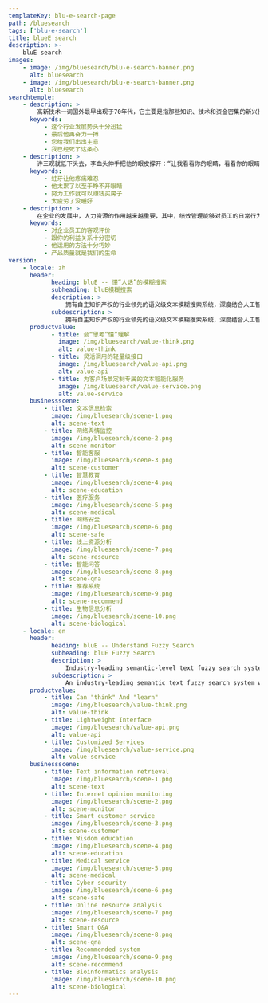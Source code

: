```yaml
---
templateKey: blu-e-search-page
path: /bluesearch
tags: ['blu-e-search']
title: blueE search
description: >-
    bluE search
images:
    - image: /img/bluesearch/blu-e-search-banner.png
      alt: bluesearch
    - image: /img/bluesearch/blu-e-search-banner.png
      alt: bluesearch
searchtemple:
    - description: >
        高新技术一词国外最早出现于70年代，它主要是指那些知识、技术和资金密集的新兴技术，例如信息技术、新能源与新材料技术、海洋技术、电子技术、生物技术等。在农业领域前景最大的高新技术要数农业生物技术和电子技术。近10多年来，我国农业高新技术特别是生物技术发展较快，并形成了一支从事农业高新技术研究与开发的队伍。据不完全统计，到1993年底，我国从事农业高新技术研究、开发、中试的机构有300多家，科技人员达3万余人。在生物技术、核技术农业应用研究、计算机农业应用、遥感技术农业应用及生物农药方面已取得了一大批具有国际先进水平的研究成果。高新技术的发展和高新技术产业的建立是紧密地联系在一起的。农业高新技术只有形成产业才能充分显示出它的作用。正因为如此，近年来世界各国都在调整高新技术发展战略，形成了一股高新技术产业化的浪潮，其核心就是要实现科技与经济发展的一体化。例如美国政府提出了对科技活动的管理体制，必须由过去近半个世纪以来采用的“基础研究——应用研究——技术开发——产业化”这一线性模式改变为能保证基础研究、应用研究、技术开发和产业化相互协调与促进的一体化模式。基础研究、应用研究的成果提供新思想、新观念、新方法，是农业高新技术产业的前提和先导，技术开发、产品开发是科技转化为生产力的纽带，产业化和规模经济是高新技术发展的目标和竞争力之依托。因此，农业高新技术产业通常都是科、农、工、贸一体化的。国有十大黄金矿之一的河北迁西县的金厂峪矿，是一个开采３０多年的老矿山，这个矿山被认为已枯竭，曾先后累计打了２．８万多米钻探深度。金厂峪矿的领导作了最后一次努力，请中国科学院专家来号脉开方：如果有矿，在哪里？有多少？如果没有，他们就彻底放弃。在地质所蔡新平研究员带领下，首先从理论上否定了过去一直认为矿化时代非常老的传统观念，提出了褶皱控矿的新观点。在地球物理、遥感、地球化学和各个专业的配合下，拿出了一种全新的勘探方案。结果打了１７个钻孔，１４个见矿。按保守估计，远景储量可增加３０吨左右，使一个濒危矿山恢复了青春。世界上每一新类型金矿的发现，都伴随着黄金生产上一次新飞跃的出现。中科院非常注意新类型金矿的寻找。如云南的北衙金矿，过去一直被认为是一个铅锌矿的呆矿，勘探花了很多钱，但不能开采。在涂光炽院士的控矿理论指导下，１９８８年地质所的同志通过对北衙金矿周围的地质情况的深入研究，不仅证实了原有的３００多万吨铅矿是一个２０多吨规模的金矿床，还在矿区２２平方公里范围内，新发现和评价了４０多个矿体，确定了５个远景矿段，获得了６８．８３吨金、８３９吨银的科研储量。吴文化公园的成功实践，对于我们充分挖掘、运用和弘扬祖国优秀传统文化资源、促进精神文明建设有着许多重要的启示。每个时代伴随着经济和社会发展，并在其中起催化和支持作用的文化，是人类智慧和实践的结晶，是一种连绵不断地生发、积淀，再生发、再积淀的过程，这种文化，有的作为精神形态存在，有的作为物化形态传世，通过不断的创新和升华，推动了时代的进步和社会文明。在洋洋大观的中华文化宝库中，储藏了各时代各民族以及各个不同区域的文化精华。正是这些不同层面、不同区域、不同特色的优秀文化，才汇成了我们伟大中华民族滔滔不息的历史文化长河。弘扬既体现中华民族精神特征、又富有地方风采的优秀传统文化，正是我们今天继承和弘扬祖国优秀传统文化的时代要求，也是各地加强社会主义精神文明建设的需要。同时，积极挖掘和运用传统文化，可以赋予这些传统文化资源新的生命力，成为一种生产力，直接为今天经济建设服务。锡山市把挖掘、运用和弘扬吴文化资源作为精神文明建设的一大工程，并同其他文化建设一起列入本地两个文明建设的总体规划，使坚持两手抓的任务落到实处。从而有效地推进了当地两个文明建设。这说明精神文明建设只要从基础抓起，从影响人们的思想文化建设的实事抓起，就能化虚为实、变软为硬。当前，全国各地都在加强精神文明建设。我们相信，只要真正把精神文明建设放到更加突出地位，确立积极挖掘运用优秀传统文化的思想，并付诸行动，祖国的优秀传统文化瑰宝一定会在建设有中国特色社会主义的今天，放射出更加灿烂的光辉。读近几年有关鲁迅研究的文字，觉得时代确是进步了，思维空间也较过去有了开拓。鲁迅研究的队伍，大多是些耐得寂寞、具有一定思想的学人所构成。目前鲁迅研究队伍，基本由两批学人组成。一批崛起于８０年代中期之前，这些学人为鲁迅研究新局面的形成，起到了不可忽视的作用。另一批则是８０年代后期涌现的更为年轻的一代。这一代人视野较为开阔，治学境界迥别流俗，时常给人耳目一新之感。该丛书具有以下特点，一是丛书力求完整把握邓小平理论的科学体系和精神实质，科学地揭示这一理论蕴含的丰富内容和精深内涵。文化部主办的’９６中国国际交响音乐年，一年之内相继有多家——法国国家交响乐团、美国费城交响乐团、荷兰阿姆斯特丹皇家音乐厅管弦乐团和奥地利维也纳爱乐乐团等处于当代国际交响水平巅峰的交响乐团来访，在我国历史上是罕见的盛举。挪威、西班牙、奥地利等具有悠久历史文化的国家今年也相继把自己保存的艺术珍品送到我国展览，让我们领略了世界著名文化大师的魅力。据悉，全国对外文化工作会议即将召开，研究制定对外文化交流的规划、体制改革措施并出台相应的政策法规，以使对外文化交流适应新形势，抓住新机遇，走上一个新台阶。作为中国古代伟大的治水英雄，中国的立国之祖，大禹治平洪水、奠定九州的丰功伟绩，忧国忧民、菲饮食、卑宫室的崇高品德，以及艰苦奋斗、公而忘私、勇于开拓的伟大精神，在人民中间已是家喻户晓世代传诵。大禹精神已成为中华民族之魂。绍兴人既为有这样的民族先祖而骄傲，也深感大禹守陵人的使命和责任。１９９５年４月２０日，浙江省和绍兴市隆重举行了’９５浙江省暨绍兴市各界公祭大禹陵活动。在筹备这次盛典中，社会各界广大群众及至港澳同胞、海外侨胞表现出了巨大热情，涌现了许多感人至深的事迹，在海内外产生了巨大的反响。特别值得欣喜的是，江泽民总书记对大禹、大禹精神和祭禹活动以高度评价，于去年５月１５日亲临大禹陵，并为大禹陵牌坊题写坊额。正是在这样的氛围感召和民族责任感、历史责任感驱使下，浙江省和绍兴市一批艺术家编排创作了《大禹治水》一剧。
      keywords:
          - 这个行业发展势头十分迅猛
          - 最后他再奋力一搏
          - 您给我们出出主意
          - 我已经死了这条心
    - description: >
        许三观就低下头去，李血头伸手把他的眼皮撑开：“让我看看你的眼睛，看看你的眼睛里有没有黄疽肝炎……没有，再把舌头仲出来， 让我看看你的胃……肠胃也不错，行啦，你可以卖血啦……你听着，按规矩是要抽一管血，先得检验你有没有病，今天我是看在阿方和根龙的面子上，就不抽你不一管血了…… 再说我们今天算是认识了，这就算是我送给你的见面礼……”他们三个人卖完血之后，就步履蹒跚地走向了医院的厕所，三个人都歪着嘴巴，许三观跟在他们身后，三个人谁也不敢说话，都低头看着下面的路，似乎这时候稍一用劲肚子就会胀破了。三个人在医院厕所的小便池前站成一徘，撇尿时他们的牙根一阵阵剧烈地发酸，于是发出了一片牙齿碰幢的响声，和他们的尿冲在墙上时的声音一样响亮。然后，他们来到了那家名叫胜利的饭店，饭店是在一座石桥的桥堍，它的屋顶还没有桥高，屋顶上长满了杂草，在屋檐前伸出来像是脸上的眉毛。饭店看上去没有门，门 和窗连成一片，中间只是隔了两根木条，许三观他们就是从旁边应该是窗户的地方走了进去，他们坐在了靠窗的桌子前，窗外是那条穿过城镇的小河，河面上漂过去了几片青菜叶子。阿方对着跑堂的喊道：“一盘炒猪肝，二两黄酒，黄酒给我温一温。”根龙也喊道：“一盘炒猪肝，二两黄酒，我的黄酒也温一温。”许三观看着他们喊叫，觉得他们喊叫时手拍着桌子很神气，他也学他们的样子，手拍着桌子喊道：“一盘炒猪肝，二两黄酒，黄酒……温一温。”没多少工夫，三盘炒猪肝和三盅黄酒端了上来，许三观拿起筷子准备去夹猪肝，他看到阿方和根龙是先拿起酒盅，眯着眼睛抿了一口，然后两个人的嘴里都吐出了咝咝的声音，两张脸上的肌肉像是伸懒腰似的舒展开来。“这下踏实了。”阿方舒了口气说道。许三观就放下筷子，也先拿起酒盅抿了一口，黄酒从他嗓子眼里流了进去，暖融融地流了进去，他嘴里不由自主地也吐出了咝咝的声音，他看着阿方和根龙嘿嘿地笑了起 来。阿方问他：“你卖了血，是不是觉得头晕？”许三观说：“头倒是不晕，就是觉得力气没有了，手脚发软，走路发飘……”阿方说：“你把力气卖掉了，所以你觉得没有力气了。我们卖掉的是力气，你知道吗？你们城里人叫血，我们乡下人叫力气。力气有两种，一种是从血里使出来的，还有一种是从肉里使出来的，血里的力气比肉里的力气值钱多了。”许三观问：“什么力气是血里的？什么力气是肉里的？”阿方说：“你上床睡觉，你端着个碗吃饭，你从我阿方家走到他根龙家，走那么几十步路，用不着使劲，都是花肉里的力气。你要是下地干活，你要是挑着百十来斤的担子进城，这使劲的活，都是花血里的力气。”许三观点着头说：“我听明白了，这力气就和口袋里的钱一样，先是花出去，再去挣回来。”阿方点着头对根龙说：“这城里人就是聪明。”许三观又问：“你们天天下地干重活，还有富余力气卖给医院，你们的力气比我多。”根龙说：“也不能说力气比你多，我们比你们城里人舍得花力气，我们娶女人、盖屋子都是靠卖血挣的钱，这田地里挣的钱最多也就是不让我们饿死。”阿方说：“根龙说得对，我现在卖血就是准备盖屋子，再卖两次，盖屋子的钱就够了。根龙卖血是看上了我们村里的桂花，本来桂花已经和别人定婚了，桂花又退了婚， 根龙就看上她了。”许三观说：“我见过那个桂花，她的屁股太大了，根龙你是不是喜欢大屁股？”根龙嘿嘿地笑，阿方说：“屁股大的女人踏实，躺咽床上像一条船似的，稳稳当当的。”许三观也嘿嘿笑了起来，阿方问他：“许三观，你想好了没有？你卖血挣来的钱怎么花？”“我还不知道该怎么花，”许三观说，“我今天算是知道什么叫血汗钱了，我在工厂里挣的是汗钱，今天挣的是血钱，这血钱我不能随便花掉，我得花在大事情上面。”这时根龙说：“你们看到李血头裤裆里花花绿绿了吗？”阿方一听这话嘿嘿笑了，根龙继续说：“会不会是那个叫什么英的女人的短裤？”“这还用说，两个人睡完觉以后穿错了。”阿方说。“真想去看看，”根龙嬉笑着说，“那个女人的裤裆里是不是穿着李血头的短裤。”许三观坐在瓜田里吃着西瓜，他的叔叔，也就是瓜田的主人站了起来，两只手伸到后面拍打着屁股，尘土就在许三观脑袋四周纷纷扬扬，也落到了西瓜上，许三观用嘴吹着尘土，继续吃着嫩红的瓜肉，他的叔叔拍完屁股后重新坐到田埂上，许三观问他：“那边黄灿灿的是什么瓜？”在他们的前面，在藤叶半遮半掩的西瓜地的前面，是一排竹竿支起的瓜架子，上面吊着很多圆滚滚金黄色的瓜，像手掌那么大，另一边的架子上吊着绿油油看上去长一些 的瓜，它们都在阳光下闪闪发亮，风吹过去，先让瓜藤和瓜叶摇晃起来，然后吊在藤叶上的瓜也跟着晃动了。许三观的叔叔把瘦胳膊抬了起来，那胳膊上的皮肤因为瘦都已经打皱了，叔叔的手指了过去：“你是说黄灿灿的？那是黄金瓜；旁边的，那绿油油的是老太婆瓜……”许三观说：“我不吃西瓜了，四叔，我吃了有两个西瓜了吧？”他的叔叔说：“没有两个，我也吃了，我吃了半个。”许三观说：“我知道黄金爪，那瓜肉特别香，就是不怎么甜，倒是中间的籽很甜， 城里人吃黄金瓜都把籽吐掉，我从来不吐，从土里长出来的只要能吃，就都有营养…… 老太婆瓜，我也吃过，那瓜不甜，也不脆，吃到嘴里粘糊糊的，吃那种瓜有没有牙齿都一样……四叔，我好像还能吃，我再吃两个黄金瓜，再吃一个老大婆瓜……”
      keywords:
          - 蛀牙让他疼痛难忍
          - 他太累了以至于睁不开眼睛
          - 努力工作就可以赚钱买房子
          - 太疲劳了没睡好
    - description: >
        在企业的发展中，人力资源的作用越来越重要，其中，绩效管理能够对员工的日常行为和工作能力等进行考核，实现人力资源作用的最大发挥。在实际管理的过程中，由于意识上的偏差以及相关制度的不合理等，会在很大程度上影响绩效管理的实效性，削弱企业的整体竞争力，不利于企业的健康发展。应积极利用绩效管理手段，将其作为导向性因素，采取正确的手段和方式，将绩效管理渗透于人力资源管理中，搞活企业的内部环境，进一步激励员工，增强员工对企业的认同感，通过日常工作，获得良好的满足感和成就感，增强人力资源管理的可靠性与灵活性。人力资源管理绩效管理具有非常明显的优势和作用，主要表现在以下方面: 第一，理顺企业内部关系，帮助企业良性运作。一个企业的人力资源绩效管理在和谐状态下，有助于搞活企业的内部状况，调动人员的积极性，实现人员之间的有效配合，提升日常的工作效率，使企业的运行更加顺畅，形成良好的运行态势。在绩效管理的过程中，能够对员工的个性特点、工作能力、工作量进行全面了解，端正员工的态度，规范日常的行为，实现工作内容与员工的合理协调，逐步形成健康稳定的运行环境，推动企业的良性发展。第二，激发员工工作积极性。人力资源绩效管理的最大作用在于调动人的主观能动性。绩效管理的核心在于绩效，即根据员工的实际能力和工作状况进行薪酬的发放，对员工的综合能力进行准确合理的评价，实现岗位的合理分配与薪资的有效发放，发挥出绩效管理的实际意义。另外，在绩效管理的过程中，由于跟员工的切身利益相关，能够将绩效情况与素质培养等相互关联，增强整体架构的完善性，为企业储备更加丰富的人才储备和支撑。出版社的经营管理相当复杂，既有生产，又有销售，既有精神生产，又有物质生产，而且精神生产还是主要的。要熟悉出版社的全盘业务很不容易，但作者做到了这一点。他出身于编辑，认为编辑工作也在经营管理的范围之内，但在本书中，他对编辑工作却着墨不多。他强调编辑工作的重要性，认为出版史是出版了杰出的书的杰出出版社的历史；出版社所以出名，是因为出版了杰出的著作，而不是由于经营技巧的高明，当然他并不忽视经营管理的重要性，本书毕竟绝大部分篇幅是谈生产、销售、人事、财务等方面的事情。作者精通出版社的所有各项业务，并不是洞察出版社所有各项业务的细节，而是对各项业务都有深刻的了解，能够进行十分精辟的分析。出书要十分注意质量。质量第一，但并非质量是唯一。有些书即使是能赚钱的好书，但如果不符合出版社出书的兴趣、品位和专业范围，也不应该出版，以免有损于出版社的形象。编辑要时刻想到是为作者出书而不是为自己出书。编辑在作者面前代表出版社但要注意到自己不是出版社的老板。美术设计必须在经济实用的约束下去发掘美的特性，一本精美图书的特性就在于它能体现书的主题和作者的意向。设计人是应该懂得图书不过是他设计的一个对象，书是给读者阅读的，读者的主要兴趣在书的内容。伍佩尔塔尔，是德国西北部的一座美丽的城市，也是恩格斯的故乡。这里有一种高高悬挂在空中的单轨交通电车，是伍佩尔塔尔市的最鲜明特征。这不仅在德国独一无二，在全世界也极罕见。莱茵河的一条支流曲曲折折通过市区。河面约五米宽，河水清澈如镜。支撑轨道的大铁架，犹如无数支横跨在河道上的铁腿牢牢地固定在沿河两岸的水泥基座上。用钢铁架起的这条空中走廊，横穿市区，全长１５公里，共有１９个车站，是这个城市最受市民欢迎和客流量最大的公共交通线路。悬空电车的优越性很明显，它基本上沿着河道，高高架设在河面上，即使某段轨道因故不得不离开河道，那也不影响地面上车辆行驶和人员往来，大大节省了城市地皮，而且不怎么扰民。而且，由于设计独特，车厢倒挂在铁轨底下，在半空中疾驶而过，像火车，像电车，更像空中缆车，令人惊奇，这便成了游客的一种游览项目。车站非常奇妙。为了配合空中的车轨与吊车，１９个售票处与上下车的候车月台，都设在与铁轨同样高的半空中，旅客上下车时必须经过一段电梯或台阶。两节桔黄色的车厢连为一组，三分钟一趟，相向对开，互不干扰。从地面仰望，会觉得那么大而重的两节车厢，悬浮空中，飞速行驶，安全吗？但只要上了车，一切不安全感都会烟消云散。车子启动时，微微左右摇晃一下，之后便与普通电车或火车毫无两样。不过，从窗口往下或往远处观望，又有一种乘飞机在空中翱翔的感觉。也许对我国史学的未来命运更具负面影响的是大学历史专业学生的质量。中学的拔尖学生几乎完全被重点理工科和外经、外贸、金融等实用文科所吸纳。几年来中国对外经贸大学本科录取分数与北大相同甚至略高，而重点综合大学历史专业的录取分数则要低几个分数段，甚而有时低上百分左右。这是整个社会价值趋向的一个缩影，将对未来几十年中国史学能否出较高水平的成果与人才以直接的负面影响。一些大学的历史系为了生存不得不改头换面，甚至被取消，教师抄起他们并不熟谙的专业，强颜做笑去讨好市场。坚守山头的大多数系、所，也抵挡不住商品的进攻，很不情愿地在自己的神圣阵地上辟出一块“经济开发区”，挖空心思做一些与历史学风马牛不相及的生意，挣上一点小钱以改善教师和研究人员的生活，稳定教学和科研队伍。更令人悲怆的是众多历史系（包括一些出色的历史系）为了生存不得不设立一些不伦不类的时髦专业，如对外经贸、旅游文化、涉外事务等专业，占去本来有限的历史专业招生配额和教师深化专业所必需的时间及精力，教学质量当然要打很大的折扣。
      keywords:
          - 对企业员工的客观评价
          - 跟你的利益关系十分密切
          - 他运用的方法十分巧妙
          - 产品质量就是我们的生命
version:
    - locale: zh
      header:
            heading: bluE -- 懂“人话”的模糊搜索
            subheading: bluE模糊搜索
            description: >
                拥有自主知识产权的行业领先的语义级文本模糊搜索系统，深度结合人工智能算法与信息检索技术，基于经过多层次训练的深度学习语言模型组，实现文本语义的高效挖掘，给予拟人思维的智慧理解。 轻量、快速、查全率高、理解层次深、信息定位准。
            subdescription: >
                拥有自主知识产权的行业领先的语义级文本模糊搜索系统，深度结合人工智能算法与信息检索技术。
      productvalue:
            - title: 会“思考”懂”理解
              image: /img/bluesearch/value-think.png
              alt: value-think
            - title: 灵活调用的轻量级接口
              image: /img/bluesearch/value-api.png
              alt: value-api
            - title: 为客户场景定制专属的文本智能化服务
              image: /img/bluesearch/value-service.png
              alt: value-service
      businessscene:
          - title: 文本信息检索
            image: /img/bluesearch/scene-1.png
            alt: scene-text
          - title: 网络舆情监控
            image: /img/bluesearch/scene-2.png
            alt: scene-monitor
          - title: 智能客服
            image: /img/bluesearch/scene-3.png
            alt: scene-customer
          - title: 智慧教育
            image: /img/bluesearch/scene-4.png
            alt: scene-education
          - title: 医疗服务
            image: /img/bluesearch/scene-5.png
            alt: scene-medical
          - title: 网络安全
            image: /img/bluesearch/scene-6.png
            alt: scene-safe
          - title: 线上资源分析
            image: /img/bluesearch/scene-7.png
            alt: scene-resource
          - title: 智能问答
            image: /img/bluesearch/scene-8.png
            alt: scene-qna
          - title: 推荐系统
            image: /img/bluesearch/scene-9.png
            alt: scene-recommend
          - title: 生物信息分析
            image: /img/bluesearch/scene-10.png
            alt: scene-biological
    - locale: en
      header:
            heading: bluE -- Understand Fuzzy Search
            subheading: bluE Fuzzy Search
            description: >
                Industry-leading semantic-level text fuzzy search system with independent intellectual property rights, deeply combining artificial intelligence algorithms and information retrieval technology, based on multi-level training deep learning language model groups, to achieve efficient mining of text semantics and give an intelligent understanding of anthropomorphic thinking. Lightweight, fast, high recall, deep understanding, accurate information positioning.
            subdescription: >
                An industry-leading semantic text fuzzy search system with independent intellectual property rights, deeply combining artificial intelligence algorithms and information retrieval technology.
      productvalue:
          - title: Can "think" And "learn"
            image: /img/bluesearch/value-think.png
            alt: value-think
          - title: Lightweight Interface
            image: /img/bluesearch/value-api.png
            alt: value-api
          - title: Customized Services
            image: /img/bluesearch/value-service.png
            alt: value-service
      businessscene:
          - title: Text information retrieval
            image: /img/bluesearch/scene-1.png
            alt: scene-text
          - title: Internet opinion monitoring
            image: /img/bluesearch/scene-2.png
            alt: scene-monitor
          - title: Smart customer service
            image: /img/bluesearch/scene-3.png
            alt: scene-customer
          - title: Wisdom education
            image: /img/bluesearch/scene-4.png
            alt: scene-education
          - title: Medical service
            image: /img/bluesearch/scene-5.png
            alt: scene-medical
          - title: Cyber security
            image: /img/bluesearch/scene-6.png
            alt: scene-safe
          - title: Online resource analysis
            image: /img/bluesearch/scene-7.png
            alt: scene-resource
          - title: Smart Q&A
            image: /img/bluesearch/scene-8.png
            alt: scene-qna
          - title: Recommended system
            image: /img/bluesearch/scene-9.png
            alt: scene-recommend
          - title: Bioinformatics analysis
            image: /img/bluesearch/scene-10.png
            alt: scene-biological
---
```

